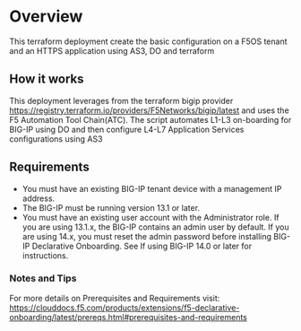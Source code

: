 # Overview

This terraform deployment create the basic configuration on a F5OS tenant and an HTTPS application using AS3, DO and terraform

## How it works

This deployment leverages from the terraform bigip provider https://registry.terraform.io/providers/F5Networks/bigip/latest and uses the F5 Automation Tool Chain(ATC).
The script automates L1-L3 on-boarding for BIG-IP using DO and then configure L4-L7 Application Services configurations using AS3

## Requirements

* You must have an existing BIG-IP tenant device with a management IP address.
* The BIG-IP must be running version 13.1 or later.
* You must have an existing user account with the Administrator role. If you are using 13.1.x, the BIG-IP contains an admin user by default. If you are using 14.x, you must reset the admin password before installing BIG-IP Declarative Onboarding. See If using BIG-IP 14.0 or later for instructions.

### Notes and Tips

For more details on Prerequisites and Requirements visit: https://clouddocs.f5.com/products/extensions/f5-declarative-onboarding/latest/prereqs.html#prerequisites-and-requirements

